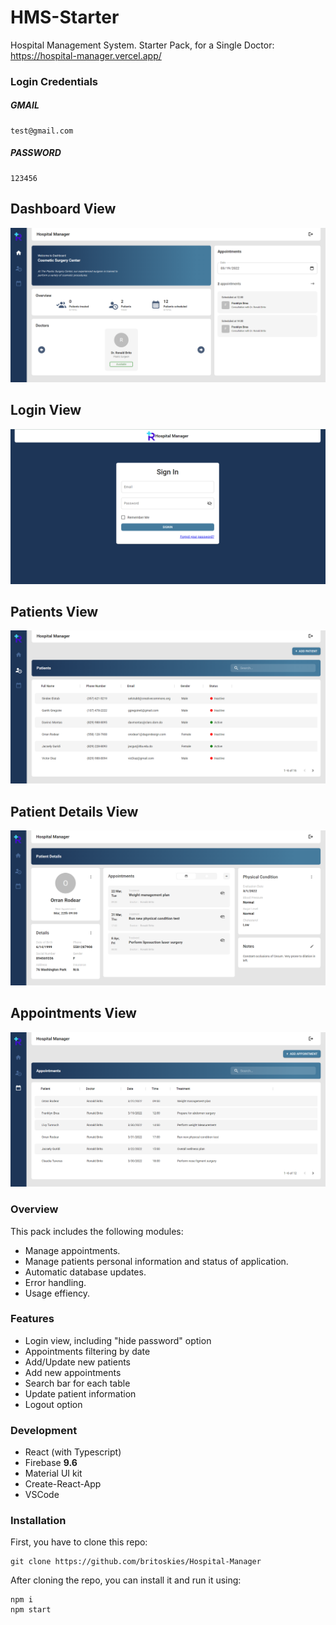 # HMS-Starter
Hospital Management System. Starter Pack, for a Single Doctor: https://hospital-manager.vercel.app/

### Login Credentials

##### GMAIL
```
test@gmail.com
```
##### PASSWORD
```
123456
```

## Dashboard View

![dashboard](/src/assets/img/dashboard.png)

## Login View

![login](/src/assets/img/signin.png)

## Patients View

![patients](/src/assets/img/patients.png)

## Patient Details View

![patient-details](/src/assets/img/patientdetails.png)

## Appointments View

![appointments](/src/assets/img/appointments.png)


### Overview

This pack includes the following modules:
  - Manage appointments.
  - Manage patients personal information and status of application.
  - Automatic database updates.
  - Error handling.
  - Usage effiency.

### Features

- Login view, including "hide password" option
- Appointments filtering by date
- Add/Update new patients
- Add new appointments
- Search bar for each table
- Update patient information
- Logout option

### Development

- React (with Typescript)
- Firebase <b> 9.6 </b>
- Material UI kit 
- Create-React-App
- VSCode

### Installation

First, you have to clone this repo:
```
git clone https://github.com/britoskies/Hospital-Manager
```

After cloning the repo, you can install it and run it using:
```
npm i
npm start
```
